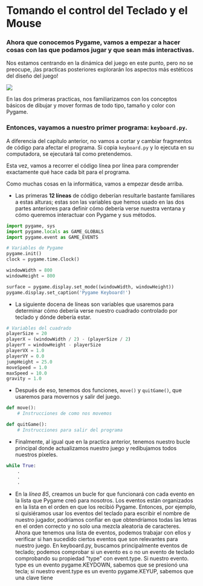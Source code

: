 # Tomando el control del Teclado y el Mouse
### Ahora que conocemos Pygame, vamos a empezar a hacer cosas con las que podamos jugar y que sean más interactivas. 

Nos estamos centrando en la dinámica del juego en este punto, pero no se preocupe, ¡las practicas posteriores explorarán los aspectos más estéticos del diseño del juego!

![](https://media.giphy.com/media/11y8mcRPyJ4aSk/giphy.gif)

En las dos primeras practicas, nos familiarizamos con los conceptos básicos de dibujar y mover formas de todo tipo, tamaño y color con Pygame. 

### Entonces, vayamos a nuestro primer programa: `keyboard.py`. 

A diferencia del capítulo anterior, no vamos a cortar y cambiar fragmentos de código para afectar el programa. Si copia `keyboard.py` y lo ejecuta en su computadora, se ejecutará tal como pretendemos. 

Esta vez, vamos a recorrer el código línea por línea para comprender exactamente qué hace cada bit para el programa. 

Como muchas cosas en la informática, vamos a empezar desde arriba.

 - Las primeras **12 líneas** de código deberían resultarle bastante familiares a estas alturas; estas son las variables que hemos usado en las dos partes anteriores para definir cómo debería verse nuestra ventana y cómo queremos interactuar con Pygame y sus métodos.
```python
import pygame, sys
import pygame.locals as GAME_GLOBALS
import pygame.event as GAME_EVENTS

# Variables de Pygame
pygame.init()
clock = pygame.time.Clock()

windowWidth = 800
windowHeight = 800

surface = pygame.display.set_mode((windowWidth, windowHeight))
pygame.display.set_caption('Pygame Keyboard!')
```

- La siguiente docena de líneas son variables que usaremos para determinar cómo debería verse nuestro cuadrado controlado por teclado y dónde debería estar. 
```python
# Variables del cuadrado
playerSize = 20
playerX = (windowWidth / 2) - (playerSize / 2)
playerY = windowHeight - playerSize
playerVX = 1.0
playerVY = 0.0
jumpHeight = 25.0
moveSpeed = 1.0
maxSpeed = 10.0
gravity = 1.0
```
 - Después de eso, tenemos dos funciones, `move()` y `quitGame()`, que usaremos para movernos y salir del juego. 
```python
def move():
	# Instrucciones de como nos movemos

def quitGame():
	# Instrucciones para salir del programa
```
 - Finalmente, al igual que en la practica anterior, tenemos nuestro bucle principal donde actualizamos nuestro juego y redibujamos todos nuestros píxeles.

```python
while True:
	. 
	. 
	.
```
- En la *línea 85*, creamos un bucle for que funcionará con cada evento en la lista que Pygame creó para nosotros. Los eventos están organizados en la lista en el orden en que los recibió Pygame. Entonces, por ejemplo, si quisiéramos usar los eventos del teclado para escribir el nombre de nuestro jugador, podríamos confiar en que obtendríamos todas las letras en el orden correcto y no solo una mezcla aleatoria de caracteres. Ahora que tenemos una lista de eventos, podemos trabajar con ellos y verificar si han sucedido ciertos eventos que son relevantes para nuestro juego. En keyboard.py, buscamos principalmente eventos de teclado; podemos comprobar si un evento es o no un evento de teclado comprobando su propiedad "type" con event.type. Si nuestro evento. type es un evento pygame.KEYDOWN, sabemos que se presionó una tecla; si nuestro event.type es un evento pygame.KEYUP, sabemos que una clave tiene


<!--stackedit_data:
eyJoaXN0b3J5IjpbLTE0ODcyMzEzNDIsLTk5MTgwMjAwMSwxNj
A3MTY0NTE4LDMzMDM5NTkxNywtMTM4OTE2NTY2LC0xNTIzNzkw
MzM3LC01ODg1OTY5NjUsMTY4ODEzNjgyNCw4MzU0MzU2ODYsLT
c4NDg3MTAxMiwtNzkxMzUyMjQ2LDE0NDczODg5OF19
-->